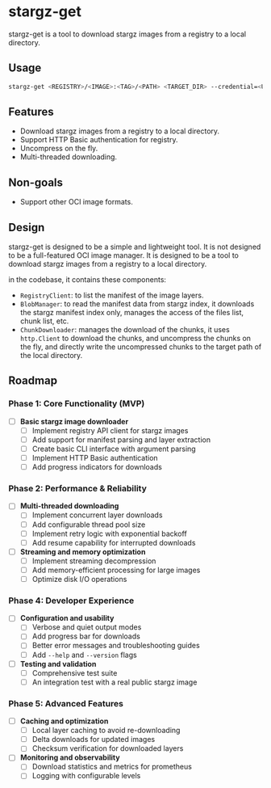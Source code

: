# stargz-get

stargz-get is a tool to download stargz images from a registry to a local directory.

## Usage

```bash
stargz-get <REGISTRY>/<IMAGE>:<TAG>/<PATH> <TARGET_DIR> --credential=<USER:PASSWORD>
```

## Features

- Download stargz images from a registry to a local directory.
- Support HTTP Basic authentication for registry.
- Uncompress on the fly.
- Multi-threaded downloading.

## Non-goals

- Support other OCI image formats.

## Design

stargz-get is designed to be a simple and lightweight tool. It is not designed to be a full-featured OCI image manager. It is designed to be a tool to download stargz images from a registry to a local directory.

in the codebase, it contains these components:

- `RegistryClient`: to list the manifest of the image layers.
- `BlobManager`: to read the manifest data from stargz index, it downloads the stargz manifest index only, manages the access of the files list, chunk list, etc.
- `ChunkDownloader`: manages the download of the chunks, it uses `http.Client` to download the chunks, and uncompress the chunks on the fly, and directly write the uncompressed chunks to the target path of the local directory.

## Roadmap

### Phase 1: Core Functionality (MVP)
- [ ] **Basic stargz image downloader**
  - [ ] Implement registry API client for stargz images
  - [ ] Add support for manifest parsing and layer extraction
  - [ ] Create basic CLI interface with argument parsing
  - [ ] Implement HTTP Basic authentication
  - [ ] Add progress indicators for downloads

### Phase 2: Performance & Reliability
- [ ] **Multi-threaded downloading**
  - [ ] Implement concurrent layer downloads
  - [ ] Add configurable thread pool size
  - [ ] Implement retry logic with exponential backoff
  - [ ] Add resume capability for interrupted downloads
- [ ] **Streaming and memory optimization**
  - [ ] Implement streaming decompression
  - [ ] Add memory-efficient processing for large images
  - [ ] Optimize disk I/O operations

### Phase 4: Developer Experience
- [ ] **Configuration and usability**
  - [ ] Verbose and quiet output modes
  - [ ] Add progress bar for downloads
  - [ ] Better error messages and troubleshooting guides
  - [ ] Add `--help` and `--version` flags
- [ ] **Testing and validation**
  - [ ] Comprehensive test suite
  - [ ] An integration test with a real public stargz image

### Phase 5: Advanced Features
- [ ] **Caching and optimization**
  - [ ] Local layer caching to avoid re-downloading
  - [ ] Delta downloads for updated images
  - [ ] Checksum verification for downloaded layers
- [ ] **Monitoring and observability**
  - [ ] Download statistics and metrics for prometheus
  - [ ] Logging with configurable levels